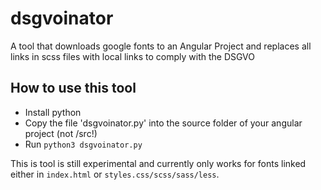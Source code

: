 # dsgvoinator
A tool that downloads google fonts to an Angular Project and replaces all links in scss files with local links to comply with the DSGVO

## How to use this tool

- Install python
- Copy the file 'dsgvoinator.py' into the source folder of your angular project (not /src!)
- Run `python3 dsgvoinator.py`

This is tool is still experimental and currently only works for fonts linked either in `index.html` or `styles.css/scss/sass/less`.
